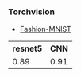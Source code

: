 ### Torchvision

* [Fashion-MNIST](https://github.com/Yeonwoo-Kim/Pytorch/tree/master/Fashion-MNIST)
<table>
  <th>resnet5</th>
  <th>CNN</th>
  <tr>
    <td>0.89</td>
    <td>0.91</td>
  </tr>
</table>
  
